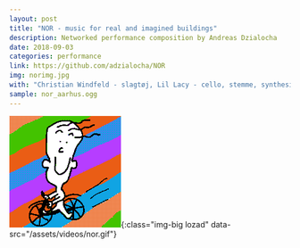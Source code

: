 ```yaml
---
layout: post
title: "NOR - music for real and imagined buildings"
description: Networked performance composition by Andreas Dzialocha
date: 2018-09-03
categories: performance
link: https://github.com/adzialocha/NOR
img: norimg.jpg
with: "Christian Windfeld - slagtøj, Lil Lacy - cello, stemme, synthesizer, Sam Andreae - saxofon, lo-fi elektronik, Andreas Dzialocha - elektrisk bas, Kaj Duncan David - radio, synthesizer"
sample: nor_aarhus.ogg
---
```


![NOR](/assets/img/happytom.png){:class="img-big lozad" data-src="/assets/videos/nor.gif"}
